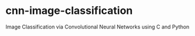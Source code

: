 # cnn-image-classification

Image Classification via Convolutional Neural Networks using C and Python